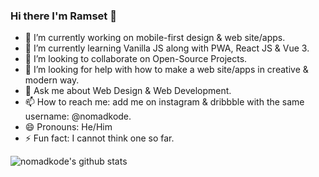 ### Hi there I'm Ramset 👋

- 🔭 I’m currently working on mobile-first design & web site/apps.
- 🌱 I’m currently learning Vanilla JS along with PWA, React JS & Vue 3.
- 👯 I’m looking to collaborate on Open-Source Projects.
- 🤔 I’m looking for help with how to make a web site/apps in creative & modern way.
- 💬 Ask me about Web Design & Web Development.
- 📫 How to reach me: add me on instagram & dribbble with the same username: @nomadkode.
- 😄 Pronouns: He/Him
- ⚡ Fun fact: I cannot think one so far.

![nomadkode's github stats](https://github-readme-stats.vercel.app/api?username=nomadkode&show_icons=true)
